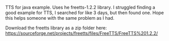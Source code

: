 TTS for java example. Uses he freetts-1.2.2 library. I struggled finding a good example for TTS, I searched for like 3 days, but then found one. Hope this helps someone with the same problem as I had.

Download the freetts library as a zip folder here: https://sourceforge.net/projects/freetts/files/FreeTTS/FreeTTS%201.2.2/
